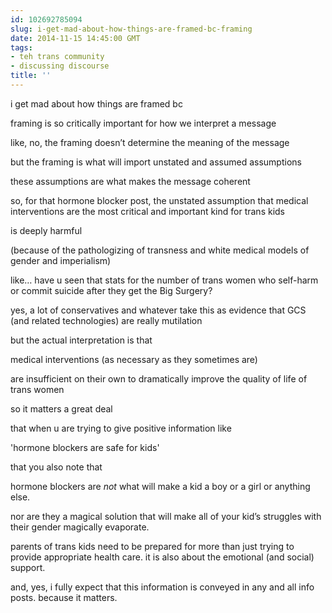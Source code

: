 ```yaml
---
id: 102692785094
slug: i-get-mad-about-how-things-are-framed-bc-framing
date: 2014-11-15 14:45:00 GMT
tags:
- teh trans community
- discussing discourse
title: ''
---
```

<p>i get mad about how things are framed bc</p>

<p>framing is so critically important for how we interpret a message</p>

<p>like, no, the framing doesn&#8217;t determine the meaning of the message</p>

<p>but the framing is what will import unstated and assumed assumptions</p>

<p>these assumptions are what makes the message coherent</p>

<p>so, for that hormone blocker post, the unstated assumption that medical interventions are the most critical and important kind for trans kids</p>

<p>is deeply harmful</p>

<p>(because of the pathologizing of transness and white medical models of gender and imperialism)</p>

<p>like&#8230; have u seen that stats for the number of trans women who self-harm or commit suicide after they get the Big Surgery?</p>

<p>yes, a lot of conservatives and whatever take this as evidence that GCS (and related technologies) are really mutilation</p>

<p>but the actual interpretation is that</p>

<p>medical interventions (as necessary as they sometimes are)</p>

<p>are insufficient on their own to dramatically improve the quality of life of trans women</p>

<p>so it matters a great deal</p>

<p>that when u are trying to give positive information like</p>

<p>'hormone blockers are safe for kids'</p>

<p>that you also note that</p>

<p>hormone blockers are <em>not</em> what will make a kid a boy or a girl or anything else.</p>

<p>nor are they a magical solution that will make all of your kid&#8217;s struggles with their gender magically evaporate.</p>

<p>parents of trans kids need to be prepared for more than just trying to provide appropriate health care. it is also about the emotional (and social) support.</p>

<p>and, yes, i fully expect that this information is conveyed in any and all info posts. because it matters.</p>